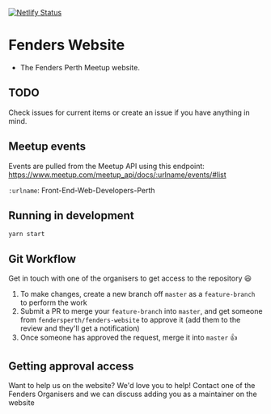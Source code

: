 [![Netlify Status](https://api.netlify.com/api/v1/badges/b819e860-1012-4e2a-958a-6a9c809a5142/deploy-status)](https://app.netlify.com/sites/fenders/deploys)

# Fenders Website

-   The Fenders Perth Meetup website.

## TODO

Check issues for current items or create an issue if you have anything in mind.

## Meetup events

Events are pulled from the Meetup API using this endpoint:
https://www.meetup.com/meetup_api/docs/:urlname/events/#list

`:urlname`: Front-End-Web-Developers-Perth

## Running in development

`yarn start`

## Git Workflow

Get in touch with one of the organisers to get access to the repository :smiley:

1. To make changes, create a new branch off `master` as a `feature-branch` to perform the work
2. Submit a PR to merge your `feature-branch` into `master`, and get someone from `fendersperth/fenders-website` to approve it (add them to the review and they'll get a notification)
3. Once someone has approved the request, merge it into `master` :+1:

## Getting approval access

Want to help us on the website? We'd love you to help!
Contact one of the Fenders Organisers and we can discuss adding you as a maintainer on the website
